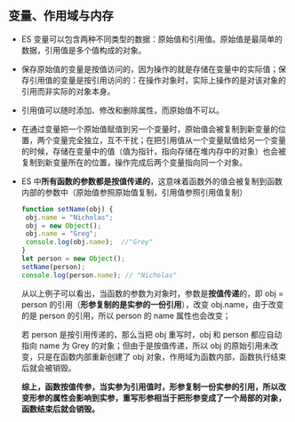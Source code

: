 ## 变量、作用域与内存

- ES 变量可以包含两种不同类型的数据：原始值和引用值。原始值是最简单的数据，引用值是多个值构成的对象。

- 保存原始值的变量是按值访问的，因为操作的就是存储在变量中的实际值；保存引用值的变量是按引用访问的：在操作对象时，实际上操作的是对该对象的引用而非实际的对象本身。

- 引用值可以随时添加、修改和删除属性，而原始值不可以。

- 在通过变量把一个原始值赋值到另一个变量时，原始值会被复制到新变量的位置，两个变量完全独立，互不干扰；在把引用值从一个变量赋值给另一个变量的时候，存储在变量中的值（值为指针，指向存储在堆内存中的对象）也会被复制到新变量所在的位置，操作完成后两个变量指向同一个对象。

- ES 中**所有函数的参数都是按值传递的**，这意味着函数外的值会被复制到函数内部的参数中（原始值参照原始值复制，引用值参照引用值复制）

  ```js
  function setName(obj) { 
   obj.name = "Nicholas"; 
   obj = new Object(); 
   obj.name = "Greg"; 
   console.log(obj.name);  //"Grey"
  } 
  let person = new Object(); 
  setName(person); 
  console.log(person.name); // "Nicholas" 
  ```

  从以上例子可以看出，当函数的参数为对象时，参数是**按值传递**的，即 obj = person 的引用（**形参复制的是实参的一份引用**），改变 obj.name，由于改变的是 person 的引用，所以 person 的 name 属性也会改变；

  若 person 是按引用传递的，那么当把 obj 重写时，obj 和 person 都应自动指向 name 为 Grey 的对象；但由于是按值传递，所以 obj 的原始引用未改变，只是在函数内部重新创建了 obj 对象，作用域为函数内部，函数执行结束后就会被销毁。

  **综上，函数按值传参，当实参为引用值时，形参复制一份实参的引用，所以改变形参的属性会影响到实参，重写形参相当于把形参变成了一个局部的对象，函数结束后就会销毁。**

   